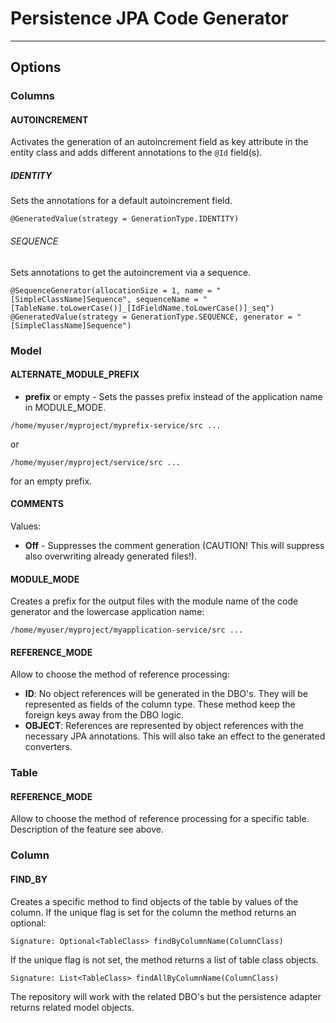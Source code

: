 # Persistence JPA Code Generator
---

## Options

### Columns

#### AUTOINCREMENT

Activates the generation of an autoincrement field as key attribute in the entity class and adds different annotations to the ``@Id`` field(s).

##### IDENTITY

Sets the annotations for a default autoincrement field.

```
@GeneratedValue(strategy = GenerationType.IDENTITY)
```

###### SEQUENCE

Sets annotations to get the autoincrement via a sequence.

```
@SequenceGenerator(allocationSize = 1, name = "[SimpleClassName]Sequence", sequenceName = "[TableName.toLowerCase()]_[IdFieldName.toLowerCase()]_seq")
@GeneratedValue(strategy = GenerationType.SEQUENCE, generator = "[SimpleClassName]Sequence")
```


### Model

#### ALTERNATE_MODULE_PREFIX

* **prefix** or empty - Sets the passes prefix instead of the application name in MODULE_MODE.

```
/home/myuser/myproject/myprefix-service/src ...
```
or
```
/home/myuser/myproject/service/src ...
```
for an empty prefix.

#### COMMENTS

Values: 
* **Off** - Suppresses the comment generation (CAUTION! This will suppress also overwriting already generated files!).

#### MODULE_MODE

Creates a prefix for the output files with the module name of the code generator and the lowercase application name:

```
/home/myuser/myproject/myapplication-service/src ...
```

#### REFERENCE_MODE

Allow to choose the method of reference processing:

* **ID**: No object references will be generated in the DBO's. They will be represented as fields of the column type.
These method keep the foreign keys away from the DBO logic.
* **OBJECT**: References are represented by object references with the necessary JPA annotations. This will also take an
effect to the generated converters.


### Table

#### REFERENCE_MODE

Allow to choose the method of reference processing for a specific table. Description of the feature see above.


### Column

#### FIND_BY

Creates a specific method to find objects of the table by values of the column. If the unique flag is set for the column
the method returns an optional:

```
Signature: Optional<TableClass> findByColumnName(ColumnClass)
```

If the unique flag is not set, the method returns a list of table class objects.

```
Signature: List<TableClass> findAllByColumnName(ColumnClass)
```

The repository will work with the related DBO's but the persistence adapter returns related model objects.